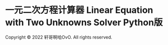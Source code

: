 # 一元二次方程计算器 Linear Equation with Two Unknowns Solver Python版

Copyright © 2022 轩哥啊哈OvO. All rights reserved.
